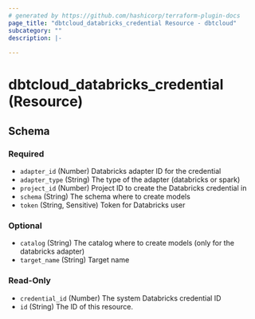 ```yaml
---
# generated by https://github.com/hashicorp/terraform-plugin-docs
page_title: "dbtcloud_databricks_credential Resource - dbtcloud"
subcategory: ""
description: |-
  
---
```


# dbtcloud_databricks_credential (Resource)





<!-- schema generated by tfplugindocs -->
## Schema

### Required

- `adapter_id` (Number) Databricks adapter ID for the credential
- `adapter_type` (String) The type of the adapter (databricks or spark)
- `project_id` (Number) Project ID to create the Databricks credential in
- `schema` (String) The schema where to create models
- `token` (String, Sensitive) Token for Databricks user

### Optional

- `catalog` (String) The catalog where to create models (only for the databricks adapter)
- `target_name` (String) Target name

### Read-Only

- `credential_id` (Number) The system Databricks credential ID
- `id` (String) The ID of this resource.


